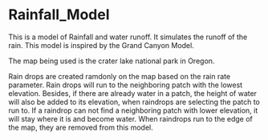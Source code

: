 # Rainfall_Model
This is a model of Rainfall and water runoff. It simulates the runoff of the rain. This model is inspired by the Grand Canyon Model.

The map being used is the crater lake national park in Oregon. 

Rain drops are created ramdonly on the map based on the rain rate parameter. Rain drops will run to the neighboring patch with the lowest elevation. Besides, if there are already water in a patch, the height of water will also be added to its elevation, when raindrops are selecting the patch to run to. If a raindrop can not find a neighboring patch with lower elevation, it will stay where it is and become water. When raindrops run to the edge of the map, they are removed from this model.



